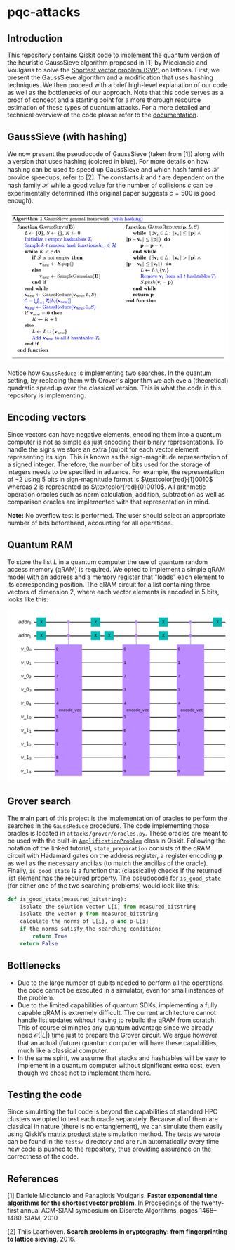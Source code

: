 # pqc-attacks

## Introduction

This repository contains Qiskit code to implement the quantum version of the  heuristic GaussSieve algorithm proposed in [1] by Micciancio and Voulgaris 
to solve the [Shortest vector problem (SVP)](https://en.wikipedia.org/wiki/Lattice_problem#Shortest_vector_problem_(SVP)) on lattices. First, we present 
the GaussSieve algorithm and a modification that uses hashing techniques.
We then proceed with a brief high-level explanation of our code as well as the bottlenecks 
of our approach. Note that this code serves as a proof of concept and a starting 
point for a more thorough resource estimation of these types of quantum attacks. 
For a more detailed and technical overview of the code please refer to the 
[documentation](add_later).

## GaussSieve (with hashing)

We now present the pseudocode of GaussSieve (taken from [1]) along with a version 
that uses hashing (colored in blue). For more details on how hashing can be used to speed up GaussSieve and which hash families $\mathcal{H}$ provide speedups, refer to [2].
The constants $k$ and $t$ are dependent on the hash family $\mathcal{H}$ while a 
good value for the number of collisions $c$ can be experimentally determined (the original 
paper suggests $c=500$ is good enough).

![GaussSieve](img/gauss_sieve.png)

Notice how ``GaussReduce`` is implementing two searches. In the quantum setting, 
by replacing them with Grover's algorithm we achieve a (theoretical) quadratic 
speedup over the classical version. This is what the code in this repository is 
implementing.

## Encoding vectors

Since vectors can have negative elements, encoding them into a quantum computer 
is not as simple as just encoding their binary representations. To handle the 
signs we store an extra (qu)bit for each vector element representing its sign. This 
is known as the sign-magnitude representation of a signed integer. Therefore, the 
number of bits used for the storage of integers needs to be specified in advance. 
For example, the representation of $-2$ using $5$ bits in sign-magnitude format is 
$\textcolor{red}{1}0010$ whereas $2$ is represented as $\textcolor{red}{0}0010$. All arithmetic operation oracles such as norm calculation, addition, subtraction as well as comparison oracles are implemented with that representation in mind.

**Note:** No overflow test is performed. The user should select an appropriate 
number of bits beforehand, accounting for all operations.

## Quantum RAM

To store the list $L$ in a quantum computer the use of quantum random access memory 
(qRAM) is required. We opted to implement a simple qRAM model with an address and 
a memory register that "loads" each element to its corresponding position. The 
qRAM circuit for a list containing three vectors of dimension 2, where each vector 
elements is encoded in $5$ bits, looks like this:

![qRam](img/qram_circ.png)


## Grover search

The main part of this project is the implementation of oracles to perform the 
searches in the ``GaussReduce`` procedure. The code implementing those oracles 
is located in `attacks/grover/oracles.py`. These oracles are meant to be used 
with the built-in [``AmplificationProblem``](https://qiskit.org/documentation/tutorials/algorithms/06_grover.html) class in Qiskit. Following the notation of the linked tutorial, 
``state_preparation`` consists of the qRAM circuit with Hadamard gates on the 
address register, a register encoding $\mathbf{p}$ as well as the necessary ancillas 
(to match the ancillas of the oracle). Finally, ``is_good_state`` is a function 
that (classically) checks if the returned list element has the required property. 
The pseudocode for ``is_good_state`` (for either one of the two searching problems) would look like this:

```python
def is_good_state(measured_bitstring):
    isolate the solution vector L[i] from measured_bitstring
    isolate the vector p from measured_bitstring
    calculate the norms of L[i], p and p-L[i]
    if the norms satisfy the searching condition:
        return True
    return False
```

## Bottlenecks

* Due to the large number of qubits needed to perform all the operations the code 
cannot be executed in a simulator, even for small instances of the problem. 
* Due to the limited capabilities of quantum SDKs, implementing a fully capable 
qRAM is extremely difficult. The current architecture cannot handle list updates 
without having to rebuild the qRAM from scratch. This of course eliminates any 
quantum advantage since we already need $\mathcal{O}(|L|)$ time just to prepare 
the Grover circuit. We argue however that an actual (future) quantum computer will 
have these capabilities, much like a classical computer.
* In the same spirit, we assume that stacks and hashtables will be easy to implement 
in a quantum computer without significant extra cost, even though we chose not to 
implement them here.

## Testing the code

Since simulating the full code is beyond the capabilities of standard HPC clusters we opted 
to test each oracle separately. Because all of them are classical in nature 
(there is no entanglement), we can simulate 
them easily using Qiskit's [matrix product state](https://qiskit.org/documentation/tutorials/simulators/7_matrix_product_state_method.html) simulation method. The tests we 
wrote can be found in the `tests/` directory and are run automatically every time
new code is pushed to the repository, thus providing assurance on the correctness 
of the code.

## References
[1] Daniele Micciancio and Panagiotis Voulgaris. **Faster exponential 
    time algorithms for the shortest vector problem**. In Proceedings of the 
    twenty-first annual ACM-SIAM symposium on Discrete Algorithms, pages 
    1468–1480. SIAM, 2010

[2] Thijs Laarhoven. **Search problems in cryptography: from fingerprinting to lattice sieving**. 2016.
